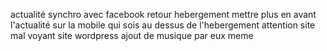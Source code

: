 actualité synchro avec facebook 
retour hebergement 
mettre plus en avant l'actualité sur la mobile qui sois au dessus de l'hebergement 
attention site mal  voyant
site wordpress
ajout de musique par eux meme 
